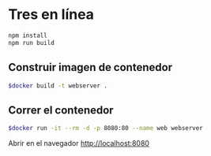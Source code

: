 # Tres en línea

```bash
npm install
npm run build
```

## Construir imagen de contenedor

```bash
$docker build -t webserver .
```

## Correr el contenedor

```bash
$docker run -it --rm -d -p 8080:80 --name web webserver
```

Abrir en el navegador [http://localhost:8080](http://localhost:8080)
